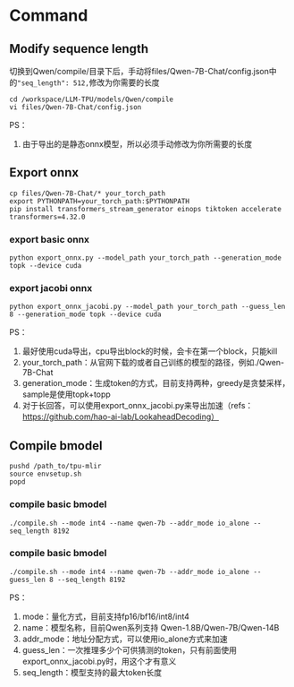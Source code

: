 # Command

## Modify sequence length

切换到Qwen/compile/目录下后，手动将files/Qwen-7B-Chat/config.json中的`"seq_length": 512,`修改为你需要的长度
```shell
cd /workspace/LLM-TPU/models/Qwen/compile
vi files/Qwen-7B-Chat/config.json
```

PS：
1. 由于导出的是静态onnx模型，所以必须手动修改为你所需要的长度

## Export onnx

```shell
cp files/Qwen-7B-Chat/* your_torch_path
export PYTHONPATH=your_torch_path:$PYTHONPATH
pip install transformers_stream_generator einops tiktoken accelerate transformers=4.32.0
```

### export basic onnx
```shell
python export_onnx.py --model_path your_torch_path --generation_mode topk --device cuda
```

### export jacobi onnx
```shell
python export_onnx_jacobi.py --model_path your_torch_path --guess_len 8 --generation_mode topk --device cuda
```

PS：
1. 最好使用cuda导出，cpu导出block的时候，会卡在第一个block，只能kill
2. your_torch_path：从官网下载的或者自己训练的模型的路径，例如./Qwen-7B-Chat
3. generation_mode：生成token的方式，目前支持两种，greedy是贪婪采样，sample是使用topk+topp
4. 对于长回答，可以使用export_onnx_jacobi.py来导出加速（refs：https://github.com/hao-ai-lab/LookaheadDecoding）

## Compile bmodel

```shell
pushd /path_to/tpu-mlir
source envsetup.sh
popd
```

### compile basic bmodel
```shell
./compile.sh --mode int4 --name qwen-7b --addr_mode io_alone --seq_length 8192
```

### compile basic bmodel
```shell
./compile.sh --mode int4 --name qwen-7b --addr_mode io_alone --guess_len 8 --seq_length 8192
```

PS：
1. mode：量化方式，目前支持fp16/bf16/int8/int4
2. name：模型名称，目前Qwen系列支持 Qwen-1.8B/Qwen-7B/Qwen-14B
3. addr_mode：地址分配方式，可以使用io_alone方式来加速
4. guess_len：一次推理多少个可供猜测的token，只有前面使用export_onnx_jacobi.py时，用这个才有意义
5. seq_length：模型支持的最大token长度